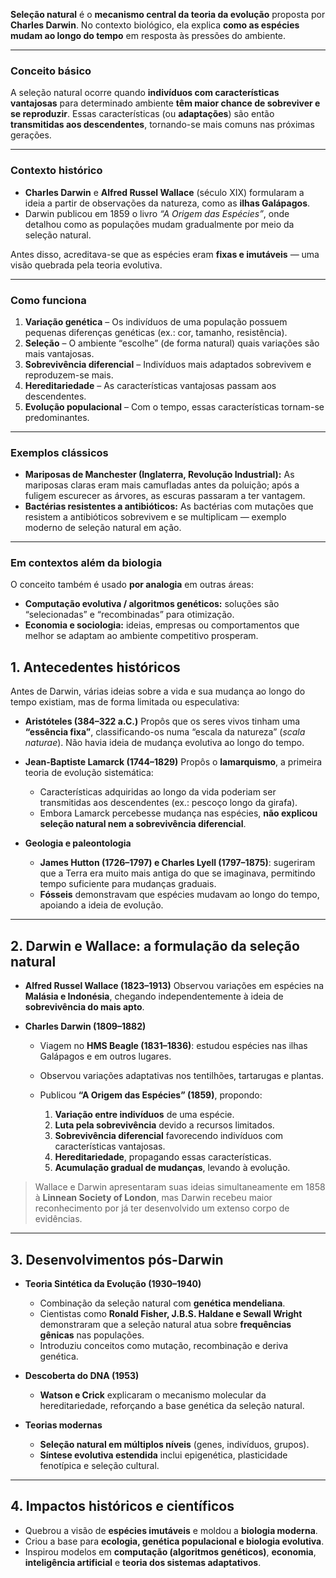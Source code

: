 **Seleção natural** é o **mecanismo central da teoria da evolução** proposta por **Charles Darwin**.
No contexto biológico, ela explica **como as espécies mudam ao longo do tempo** em resposta às pressões do ambiente.

---

###  **Conceito básico**

A seleção natural ocorre quando **indivíduos com características vantajosas** para determinado ambiente **têm maior chance de sobreviver e se reproduzir**.
Essas características (ou **adaptações**) são então **transmitidas aos descendentes**, tornando-se mais comuns nas próximas gerações.

---

###  **Contexto histórico**

* **Charles Darwin** e **Alfred Russel Wallace** (século XIX) formularam a ideia a partir de observações da natureza, como as **ilhas Galápagos**.
* Darwin publicou em 1859 o livro *“A Origem das Espécies”*, onde detalhou como as populações mudam gradualmente por meio da seleção natural.

Antes disso, acreditava-se que as espécies eram **fixas e imutáveis** — uma visão quebrada pela teoria evolutiva.

---

### **Como funciona**

1. **Variação genética** – Os indivíduos de uma população possuem pequenas diferenças genéticas (ex.: cor, tamanho, resistência).
2. **Seleção** – O ambiente “escolhe” (de forma natural) quais variações são mais vantajosas.
3. **Sobrevivência diferencial** – Indivíduos mais adaptados sobrevivem e reproduzem-se mais.
4. **Hereditariedade** – As características vantajosas passam aos descendentes.
5. **Evolução populacional** – Com o tempo, essas características tornam-se predominantes.

---

### **Exemplos clássicos**

* **Mariposas de Manchester (Inglaterra, Revolução Industrial):**
  As mariposas claras eram mais camufladas antes da poluição; após a fuligem escurecer as árvores, as escuras passaram a ter vantagem.
* **Bactérias resistentes a antibióticos:**
  As bactérias com mutações que resistem a antibióticos sobrevivem e se multiplicam — exemplo moderno de seleção natural em ação.

---

###  **Em contextos além da biologia**

O conceito também é usado **por analogia** em outras áreas:

* **Computação evolutiva / algoritmos genéticos:** soluções são “selecionadas” e “recombinadas” para otimização.
* **Economia e sociologia:** ideias, empresas ou comportamentos que melhor se adaptam ao ambiente competitivo prosperam.



## **1. Antecedentes históricos**

Antes de Darwin, várias ideias sobre a vida e sua mudança ao longo do tempo existiam, mas de forma limitada ou especulativa:

* **Aristóteles (384–322 a.C.)**
  Propôs que os seres vivos tinham uma **“essência fixa”**, classificando-os numa “escala da natureza” (*scala naturae*).
  Não havia ideia de mudança evolutiva ao longo do tempo.

* **Jean-Baptiste Lamarck (1744–1829)**
  Propôs o **lamarquismo**, a primeira teoria de evolução sistemática:

  * Características adquiridas ao longo da vida poderiam ser transmitidas aos descendentes (ex.: pescoço longo da girafa).
  * Embora Lamarck percebesse mudança nas espécies, **não explicou seleção natural nem a sobrevivência diferencial**.

* **Geologia e paleontologia**

  * **James Hutton (1726–1797) e Charles Lyell (1797–1875)**: sugeriram que a Terra era muito mais antiga do que se imaginava, permitindo tempo suficiente para mudanças graduais.
  * **Fósseis** demonstravam que espécies mudavam ao longo do tempo, apoiando a ideia de evolução.

---

## **2. Darwin e Wallace: a formulação da seleção natural**

* **Alfred Russel Wallace (1823–1913)**
  Observou variações em espécies na **Malásia e Indonésia**, chegando independentemente à ideia de **sobrevivência do mais apto**.

* **Charles Darwin (1809–1882)**

  * Viagem no **HMS Beagle (1831–1836)**: estudou espécies nas ilhas Galápagos e em outros lugares.
  * Observou variações adaptativas nos tentilhões, tartarugas e plantas.
  * Publicou **“A Origem das Espécies” (1859)**, propondo:

    1. **Variação entre indivíduos** de uma espécie.
    2. **Luta pela sobrevivência** devido a recursos limitados.
    3. **Sobrevivência diferencial** favorecendo indivíduos com características vantajosas.
    4. **Hereditariedade**, propagando essas características.
    5. **Acumulação gradual de mudanças**, levando à evolução.

> Wallace e Darwin apresentaram suas ideias simultaneamente em 1858 à **Linnean Society of London**, mas Darwin recebeu maior reconhecimento por já ter desenvolvido um extenso corpo de evidências.

---

## **3. Desenvolvimentos pós-Darwin**

* **Teoria Sintética da Evolução (1930–1940)**

  * Combinação da seleção natural com **genética mendeliana**.
  * Cientistas como **Ronald Fisher, J.B.S. Haldane e Sewall Wright** demonstraram que a seleção natural atua sobre **frequências gênicas** nas populações.
  * Introduziu conceitos como mutação, recombinação e deriva genética.

* **Descoberta do DNA (1953)**

  * **Watson e Crick** explicaram o mecanismo molecular da hereditariedade, reforçando a base genética da seleção natural.

* **Teorias modernas**

  * **Seleção natural em múltiplos níveis** (genes, indivíduos, grupos).
  * **Síntese evolutiva estendida** inclui epigenética, plasticidade fenotípica e seleção cultural.

---

## **4. Impactos históricos e científicos**

* Quebrou a visão de **espécies imutáveis** e moldou a **biologia moderna**.
* Criou a base para **ecologia, genética populacional e biologia evolutiva**.
* Inspirou modelos em **computação (algoritmos genéticos)**, **economia**, **inteligência artificial** e **teoria dos sistemas adaptativos**.


